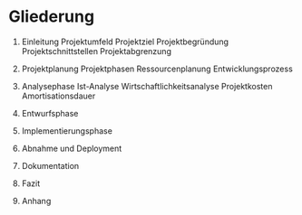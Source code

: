 Gliederung
==========

1. Einleitung
    Projektumfeld
		Projektziel
		Projektbegründung
		Projektschnittstellen
		Projektabgrenzung

2. Projektplanung
		Projektphasen
		Ressourcenplanung
		Entwicklungsprozess
3. Analysephase
		Ist-Analyse
		Wirtschaftlichkeitsanalyse
			Projektkosten
			Amortisationsdauer
4. Entwurfsphase
5. Implementierungsphase
6. Abnahme und Deployment
7. Dokumentation
8. Fazit
9. Anhang
